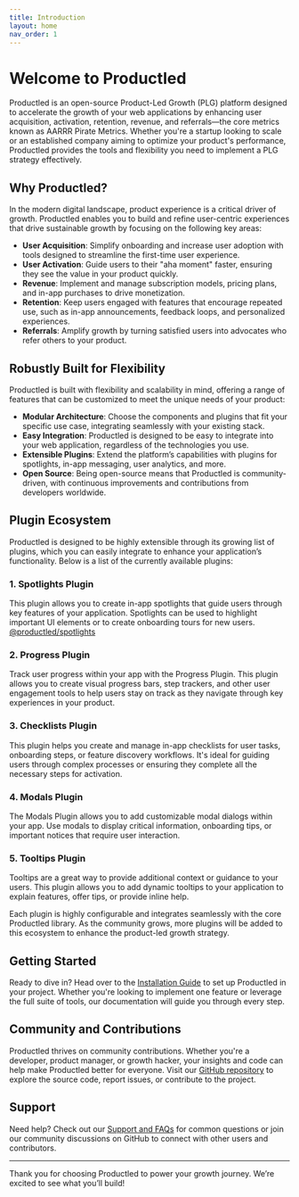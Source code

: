 ```yaml
---
title: Introduction
layout: home
nav_order: 1
---
```


# Welcome to Productled

Productled is an open-source Product-Led Growth (PLG) platform designed to accelerate the growth of your web applications by enhancing user acquisition, activation, retention, revenue, and referrals—the core metrics known as AARRR Pirate Metrics. Whether you're a startup looking to scale or an established company aiming to optimize your product's performance, Productled provides the tools and flexibility you need to implement a PLG strategy effectively.

## Why Productled?

In the modern digital landscape, product experience is a critical driver of growth. Productled enables you to build and refine user-centric experiences that drive sustainable growth by focusing on the following key areas:

- **User Acquisition**: Simplify onboarding and increase user adoption with tools designed to streamline the first-time user experience.
- **User Activation**: Guide users to their "aha moment" faster, ensuring they see the value in your product quickly.
- **Revenue**: Implement and manage subscription models, pricing plans, and in-app purchases to drive monetization.
- **Retention**: Keep users engaged with features that encourage repeated use, such as in-app announcements, feedback loops, and personalized experiences.
- **Referrals**: Amplify growth by turning satisfied users into advocates who refer others to your product.

## Robustly Built for Flexibility

Productled is built with flexibility and scalability in mind, offering a range of features that can be customized to meet the unique needs of your product:

- **Modular Architecture**: Choose the components and plugins that fit your specific use case, integrating seamlessly with your existing stack.
- **Easy Integration**: Productled is designed to be easy to integrate into your web application, regardless of the technologies you use.
- **Extensible Plugins**: Extend the platform’s capabilities with plugins for spotlights, in-app messaging, user analytics, and more.
- **Open Source**: Being open-source means that Productled is community-driven, with continuous improvements and contributions from developers worldwide.

## Plugin Ecosystem

Productled is designed to be highly extensible through its growing list of plugins, which you can easily integrate to enhance your application’s functionality. Below is a list of the currently available plugins:

### 1. **Spotlights Plugin**

This plugin allows you to create in-app spotlights that guide users through key features of your application. Spotlights can be used to highlight important UI elements or to create onboarding tours for new users.
[@productled/spotlights](plugins/spotlights)

### 2. **Progress Plugin**

Track user progress within your app with the Progress Plugin. This plugin allows you to create visual progress bars, step trackers, and other user engagement tools to help users stay on track as they navigate through key experiences in your product.

### 3. **Checklists Plugin**

This plugin helps you create and manage in-app checklists for user tasks, onboarding steps, or feature discovery workflows. It's ideal for guiding users through complex processes or ensuring they complete all the necessary steps for activation.

### 4. **Modals Plugin**

The Modals Plugin allows you to add customizable modal dialogs within your app. Use modals to display critical information, onboarding tips, or important notices that require user interaction.

### 5. **Tooltips Plugin**

Tooltips are a great way to provide additional context or guidance to your users. This plugin allows you to add dynamic tooltips to your application to explain features, offer tips, or provide inline help.

Each plugin is highly configurable and integrates seamlessly with the core Productled library. As the community grows, more plugins will be added to this ecosystem to enhance the product-led growth strategy.

## Getting Started

Ready to dive in? Head over to the [Installation Guide](./installation) to set up Productled in your project. Whether you're looking to implement one feature or leverage the full suite of tools, our documentation will guide you through every step.

## Community and Contributions

Productled thrives on community contributions. Whether you're a developer, product manager, or growth hacker, your insights and code can help make Productled better for everyone. Visit our [GitHub repository](https://github.com/99x-incubator/productled) to explore the source code, report issues, or contribute to the project.

## Support

Need help? Check out our [Support and FAQs](./support.md) for common questions or join our community discussions on GitHub to connect with other users and contributors.

---

Thank you for choosing Productled to power your growth journey. We’re excited to see what you’ll build!
